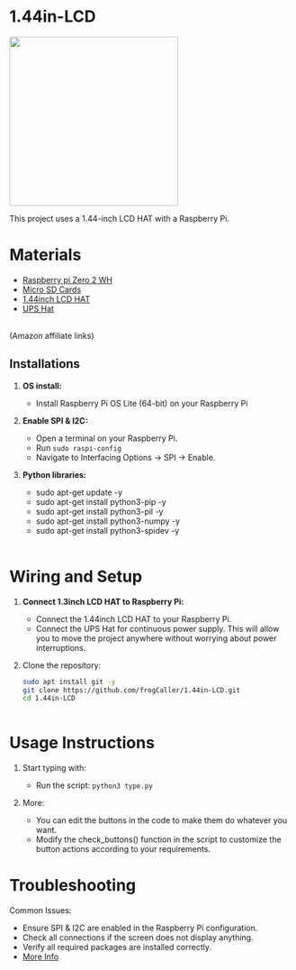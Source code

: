 # 1.44in-LCD

<div style="display: flex; gap: 10px;">   
    <img src="images/144in-LCD-Hat.jpeg" width="300">
</div>

This project uses a 1.44-inch LCD HAT with a Raspberry Pi.

# Materials
* [Raspberry pi Zero 2 WH](https://amzn.to/3VO7eu2)<br />
* [Micro SD Cards](https://amzn.to/4erXgWD)<br />
* [1.44inch LCD HAT](https://amzn.to/3Mea7yY)<br />
* [UPS Hat](https://amzn.to/4ceZp6I)<br />
<br />
(Amazon affiliate links)<br />


## **Installations**

1. **OS install:**
   - Install Raspberry Pi OS Lite (64-bit) on your Raspberry Pi <br />
   
2. **Enable SPI & I2C:**
   - Open a terminal on your Raspberry Pi.
   - Run `sudo raspi-config`
   - Navigate to Interfacing Options -> SPI -> Enable.

3. **Python libraries:**
   - sudo apt-get update -y
   - sudo apt-get install python3-pip -y
   - sudo apt-get install python3-pil -y
   - sudo apt-get install python3-numpy -y
   - sudo apt-get install python3-spidev -y
   <br />

# Wiring and Setup
1. **Connect 1.3inch LCD HAT to Raspberry Pi:**
   - Connect the 1.44inch LCD HAT to your Raspberry Pi. <br />
   - Connect the UPS Hat for continuous power supply. This will allow you to move the project anywhere without worrying about power interruptions.

2. Clone the repository:
   ```bash
   sudo apt install git -y
   git clone https://github.com/frogCaller/1.44in-LCD.git
   cd 1.44in-LCD
  
# Usage Instructions    

1. Start typing with:
   - Run the script: `python3 type.py`

2. More:
   - You can edit the buttons in the code to make them do whatever you want.
   - Modify the check_buttons() function in the script to customize the button actions according to your requirements.
   
# Troubleshooting
Common Issues:
   - Ensure SPI & I2C are enabled in the Raspberry Pi configuration.
   - Check all connections if the screen does not display anything.
   - Verify all required packages are installed correctly.
   - [More Info](https://www.waveshare.com/wiki/1.44inch_LCD_HAT)
